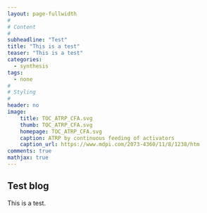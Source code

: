 ```yaml
---
layout: page-fullwidth
#
# Content
#
subheadline: "Test"
title: "This is a test"
teaser: "This is a test"
categories:
  - synthesis
tags:
  - none
#
# Styling
#
header: no
image:
    title: TOC_ATRP_CFA.svg
    thumb: TOC_ATRP_CFA.svg
    homepage: TOC_ATRP_CFA.svg
    caption: ATRP by continuous feeding of activators
    caption_url: https://www.mdpi.com/2073-4360/11/8/1238/htm
comments: true
mathjax: true
---
```




## Test blog

This is a test.